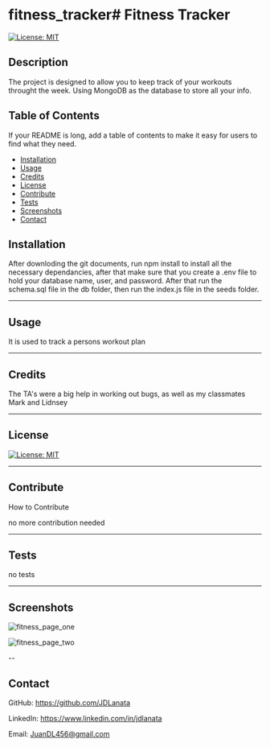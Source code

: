 # fitness_tracker# Fitness Tracker

[![License: MIT](https://img.shields.io/badge/License-MIT-yellow.svg)](https://opensource.org/licenses/MIT)

## Description

The project is designed to allow you to keep track of your workouts throught the week. Using MongoDB as the database to store all your info.

## Table of Contents 

If your README is long, add a table of contents to make it easy for users to find what they need.
- [Installation](#installation)
- [Usage](#usage)
- [Credits](#credits)
- [License](#license)
- [Contribute](#contribute)
- [Tests](#tests)
- [Screenshots](#screenshots)
- [Contact](#contact)

## Installation

After downloding the git documents, run npm install to install all the necessary dependancies, after that make sure that you create a .env file to hold your database name, user, and password. After that run the schema.sql file in the db folder, then run the index.js file in the seeds folder.

---
## Usage

It is used to track a persons workout plan


---
## Credits

The TA's were a big help in working out bugs, as well as my classmates Mark and Lidnsey


---
## License

[![License: MIT](https://img.shields.io/badge/License-MIT-yellow.svg)](https://opensource.org/licenses/MIT)

---
## Contribute
How to Contribute

no more contribution needed

---
## Tests

no tests 

---

## Screenshots 
![fitness_page_one](https://user-images.githubusercontent.com/87950670/142092065-e28e9455-97b8-496b-ab91-300164e9f584.png)

![fitness_page_two](https://user-images.githubusercontent.com/87950670/142092066-e9aedc56-11b0-4f0b-a1db-6a1386aaf2aa.png)

--
## Contact

GitHub: https://github.com/JDLanata

LinkedIn: https://www.linkedin.com/in/jdlanata

Email: JuanDL456@gmail.com

